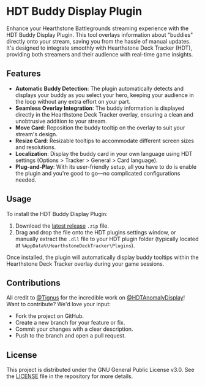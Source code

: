 # HDT Buddy Display Plugin

Enhance your Hearthstone Battlegrounds streaming experience with the HDT Buddy Display Plugin. This tool overlays information about "buddies" directly onto your stream, saving you from the hassle of manual updates. It's designed to integrate smoothly with Hearthstone Deck Tracker (HDT), providing both streamers and their audience with real-time game insights.

## Features

- **Automatic Buddy Detection**: The plugin automatically detects and displays your buddy as you select your hero, keeping your audience in the loop without any extra effort on your part.
- **Seamless Overlay Integration**: The buddy information is displayed directly in the Hearthstone Deck Tracker overlay, ensuring a clean and unobtrusive addition to your stream.
- **Move Card**: Reposition the buddy tooltip on the overlay to suit your stream's design.
- **Resize Card**: Resizable tooltips to accommodate different screen sizes and resolutions.
- **Localization**: Display the buddy card in your own language using HDT settings (Options > Tracker > General > Card language).
- **Plug-and-Play**: With its user-friendly setup, all you have to do is enable the plugin and you're good to go—no complicated configurations needed.

## Usage

To install the HDT Buddy Display Plugin:

1. Download the [latest release](https://github.com/Mouchoir/HDTBuddyDisplay/releases/latest) `.zip` file.
2. Drag and drop the file onto the HDT plugins settings window, or manually extract the `.dll` file to your HDT plugin folder (typically located at `%AppData%\HearthstoneDeckTracker\Plugins`).

Once installed, the plugin will automatically display buddy tooltips within the Hearthstone Deck Tracker overlay during your game sessions.

## Contributions

All credit to [@Tignus](https://github.com/Tignus) for the incredible work on [@HDTAnomalyDisplay](https://github.com/Mouchoir/HDTAnomalyDisplay)! Want to contribute? We'd love your input:

- Fork the project on GitHub.
- Create a new branch for your feature or fix.
- Commit your changes with a clear description.
- Push to the branch and open a pull request.

## License

This project is distributed under the GNU General Public License v3.0. See the [LICENSE](https://github.com/Mouchoir/HDTBuddyDisplay/blob/main/LICENSE) file in the repository for more details.
